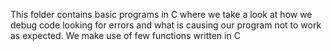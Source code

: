 This folder contains basic programs in C where we take a look at how we debug code looking for errors and what is causing our program not to work as expected. We make use of few functions written in C
